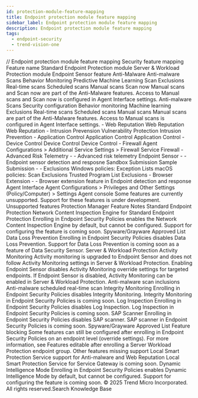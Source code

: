 ```yaml
---
id: protection-module-feature-mapping
title: Endpoint protection module feature mapping
sidebar_label: Endpoint protection module feature mapping
description: Endpoint protection module feature mapping
tags:
  - endpoint-security
  - trend-vision-one
---
```


/*<![CDATA[*/ $('#title').html($('meta[name=map-description]').attr('content')); /*]]>*/ Endpoint protection module feature mapping Security feature mapping Feature name Standard Endpoint Protection module Server & Workload Protection module Endpoint Sensor feature Anti-Malware Anti-malware Scans Behavior Monitoring Predictive Machine Learning Scan Exclusions Real-time scans Scheduled scans Manual scans Scan now Manual scans and Scan now are part of the Anti-Malware features. Access to Manual scans and Scan now is configured in Agent Interface settings. Anti-malware Scans Security configuration Behavior monitoring Machine learning Exclusions Real-time scans Scheduled scans Manual scans Manual scans are part of the Anti-Malware features. Access to Manual scans is configured in Agent Interface settings. - Web Reputation Web Reputation Web Reputation - Intrusion Prevension Vulnerability Protection Intrusion Prevention - Application Control Application Control Application Control - Device Control Device Control Device Control - Firewall Agent Configurations > Additional Service Settings > Firewall Service Firewall - Advanced Risk Telemetry - - Advanced risk telemetry Endpoint Sensor - - Endpoint sensor detection and resposne Sandbox Submission Sample Submission - - Exclusions Windows policies: Exception Lists macOS policies: Scan Exclusions Trusted Program List Exclusions - Browser Extension - - Browser extension feature in Endpoint detection and response Agent Interface Agent Configurations > Privileges and Other Settings (Policy/Computer) > Settings Agent console Some features are currently unsupported. Support for these features is under development. Unsupported features Protection Manager Feature Notes Standard Endpoint Protection Network Content Inspection Engine for Standard Endpoint Protection Enrolling in Endpoint Security Policies enables the Network Content Inspection Engine by default, but cannot be configured. Support for configuring the feature is coming soon. Spyware/Grayware Approved List Data Loss Prevention Enrolling in Endpoint Security Policies disables Data Loss Prevention. Support for Data Loss Prevention is coming soon as a feature of Data Security Sensor. Server & Workload Protection Activity Monitoring Activity monitoring is upgraded to Endpoint Sensor and does not follow Activity Monitoring settings in Server & Workload Protection. Enabling Endpoint Sensor disables Activity Monitoring override settings for targeted endpoints. If Endpoint Sensor is disabled, Activity Monitoring can be enabled in Server & Workload Protection. Anti-malware scan inclusions Anti-malware scheduled real-time scan Integrity Monitoring Enrolling in Endpoint Security Policies disables Integrity Monitoring. Integrity Monitoring in Endpoint Security Policies is coming soon. Log Inspection Enrolling in Endpoint Security Policies disables Log Inspection. Log Inspection in Endpoint Security Policies is coming soon. SAP Scanner Enrolling in Endpoint Security Policies disables SAP scanner. SAP scanner in Endpoint Security Policies is coming soon. Spyware/Grayware Approved List Feature blocking Some features can still be configured after enrolling in Endpoint Security Policies on an endpoint level (override settings). For more information, see Features editable after enrolling a Server Workload Protection endpoint group. Other features missing support Local Smart Protection Service support for Anti-malware and Web Reputation Local Smart Protection Service for Service Gateway is coming soon. Dynamic Intelligence Mode Enrolling in Endpoint Security Policies enables Dynamic Intelligence Mode by default, but cannot be configured. Support for configuring the feature is coming soon. © 2025 Trend Micro Incorporated. All rights reserved.Search Knowledge Base